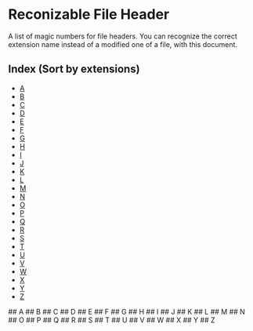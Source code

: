 # Reconizable File Header

A list of magic numbers for file headers.
You can recognize the correct extension name instead of a modified one of a file, with this document.

## Index (Sort by extensions)
- [A](#a)
- [B](#b)
- [C](#c)
- [D](#d)
- [E](#e)
- [F](#f)
- [G](#g)
- [H](#h)
- [I](#i)
- [J](#j)
- [K](#k)
- [L](#l)
- [M](#m)
- [N](#n)
- [O](#o)
- [P](#p)
- [Q](#q)
- [R](#r)
- [S](#s)
- [T](#t)
- [U](#u)
- [V](#v)
- [W](#w)
- [X](#x)
- [Y](#y)
- [Z](#z)

<a name="#a"/>
## A

<a name="#b"/>
## B

<a name="#c"/>
## C

<a name="#d"/>
## D

<a name="#e"/>
## E

<a name="#f"/>
## F

<a name="#g"/>
## G

<a name="#h"/>
## H

<a name="#i"/>
## I

<a name="#j"/>
## J

<a name="#k"/>
## K

<a name="#l"/>
## L

<a name="#m"/>
## M

<a name="#n"/>
## N

<a name="#o"/>
## O

<a name="#p"/>
## P

<a name="#q"/>
## Q

<a name="#r"/>
## R

<a name="#s"/>
## S

<a name="#t"/>
## T

<a name="#u"/>
## U

<a name="#v"/>
## V

<a name="#w"/>
## W

<a name="#x"/>
## X

<a name="#y"/>
## Y

<a name="#z"/>
## Z

